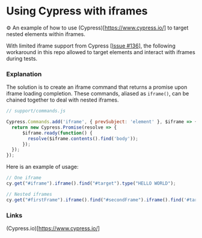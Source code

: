 # Using Cypress with iframes
 ⚙️ An example of how to use (Cypress)[https://www.cypress.io/] to target nested elements within iframes.

With limited iframe support from Cypress [[Issue #136](https://github.com/cypress-io/cypress/issues/136)], the following workaround in this repo allowed to target elements and interact with iframes during tests.

### Explanation

The solution is to create an iframe command that returns a promise upon iframe loading completion. These commands, aliased as `iframe()`, can be chained together to deal with nested iframes.

```js
// support/commands.js

Cypress.Commands.add('iframe', { prevSubject: 'element' }, $iframe => {
  return new Cypress.Promise(resolve => {
      $iframe.ready(function() {
        resolve($iframe.contents().find('body'));
      });
  });
});
```

Here is an example of usage:

```js
// One iframe
cy.get("#iframe").iframe().find("#target").type("HELLO WORLD");

// Nested iframes
cy.get("#firstFrame").iframe().find("#secondFrame").iframe().find('#target').type('HELLO WORLD');
```

### Links

(Cypress.io)[https://www.cypress.io/]
